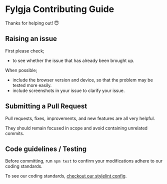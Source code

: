 # Fylgja Contributing Guide

Thanks for helping out! 😇

## Raising an issue

First please check;

- to see whether the issue that has already been brought up.

When possible;

- include the browser version and device,
  so that the problem may be tested more easily.
- include screenshots in your issue to clarify your issue.

## Submitting a Pull Request

Pull requests, fixes, improvements, and new features are all very helpful.

They should remain focused in scope and avoid containing unrelated commits.

## Code guidelines / Testing

Before committing, run `npm test` to confirm your modifications adhere to our coding standards.

To see our coding standards, [checkout our stylelint config](https://github.com/fylgja/stylelint-config).
